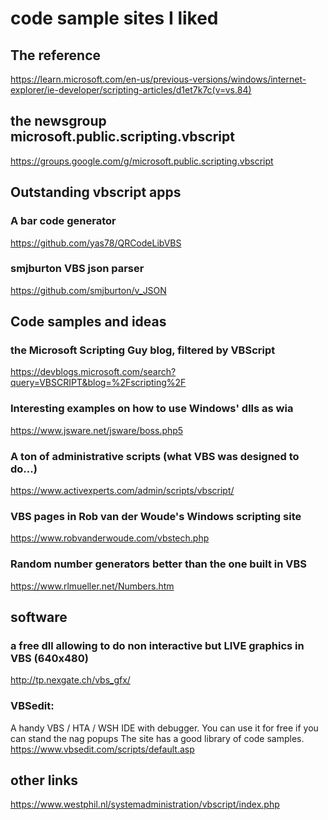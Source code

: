 # code sample sites I liked 

## The reference
https://learn.microsoft.com/en-us/previous-versions/windows/internet-explorer/ie-developer/scripting-articles/d1et7k7c(v=vs.84)

## the newsgroup microsoft.public.scripting.vbscript
https://groups.google.com/g/microsoft.public.scripting.vbscript

## Outstanding vbscript apps

### A bar code generator
https://github.com/yas78/QRCodeLibVBS

### smjburton VBS json parser
https://github.com/smjburton/v_JSON

## Code samples and ideas

### the Microsoft Scripting Guy blog, filtered by VBScript
https://devblogs.microsoft.com/search?query=VBSCRIPT&blog=%2Fscripting%2F

### Interesting examples on how to use Windows' dlls as wia
https://www.jsware.net/jsware/boss.php5

### A ton of administrative scripts (what VBS was designed to do...)
https://www.activexperts.com/admin/scripts/vbscript/

### VBS pages in Rob van der Woude's Windows scripting site
https://www.robvanderwoude.com/vbstech.php

### Random number generators better than the one built in VBS
https://www.rlmueller.net/Numbers.htm

## software

### a free dll allowing to do non interactive but LIVE graphics in VBS (640x480)
http://tp.nexgate.ch/vbs_gfx/

### VBSedit: 
A handy VBS / HTA / WSH IDE with debugger. You can use it for free if you can stand the nag popups
The site has a good library of code samples. 
https://www.vbsedit.com/scripts/default.asp


## other links
https://www.westphil.nl/systemadministration/vbscript/index.php